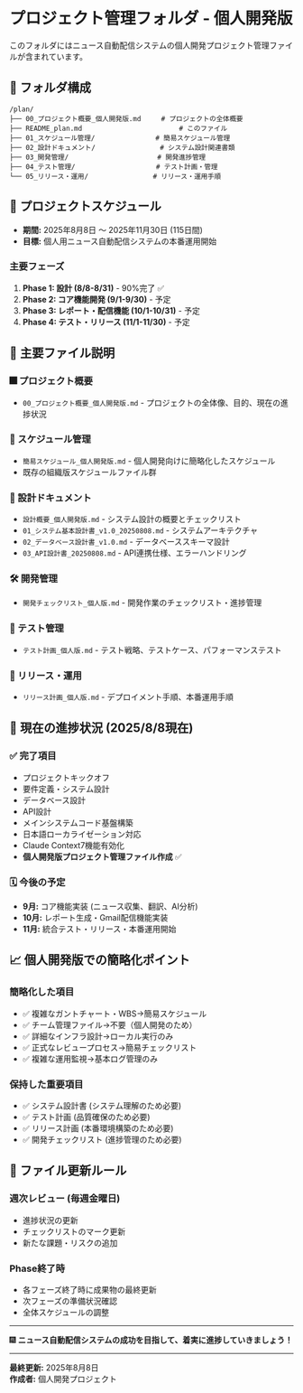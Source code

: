 # プロジェクト管理フォルダ - 個人開発版

このフォルダにはニュース自動配信システムの個人開発プロジェクト管理ファイルが含まれています。

## 📁 フォルダ構成

```
/plan/
├── 00_プロジェクト概要_個人開発版.md     # プロジェクトの全体概要
├── README_plan.md                        # このファイル
├── 01_スケジュール管理/               # 簡易スケジュール管理
├── 02_設計ドキュメント/                # システム設計関連書類
├── 03_開発管理/                      # 開発進捗管理
├── 04_テスト管理/                    # テスト計画・管理
└── 05_リリース・運用/                # リリース・運用手順
```

## 📅 プロジェクトスケジュール

- **期間:** 2025年8月8日 〜 2025年11月30日 (115日間)
- **目標:** 個人用ニュース自動配信システムの本番運用開始

### 主要フェーズ
1. **Phase 1: 設計 (8/8-8/31)** - 90%完了 ✅
2. **Phase 2: コア機能開発 (9/1-9/30)** - 予定
3. **Phase 3: レポート・配信機能 (10/1-10/31)** - 予定
4. **Phase 4: テスト・リリース (11/1-11/30)** - 予定

## 📄 主要ファイル説明

### 🎆 プロジェクト概要
- `00_プロジェクト概要_個人開発版.md` - プロジェクトの全体像、目的、現在の進捗状況

### 📅 スケジュール管理
- `簡易スケジュール_個人開発版.md` - 個人開発向けに簡略化したスケジュール
- 既存の組織版スケジュールファイル群

### 📝 設計ドキュメント
- `設計概要_個人開発版.md` - システム設計の概要とチェックリスト
- `01_システム基本設計書_v1.0_20250808.md` - システムアーキテクチャ
- `02_データベース設計書_v1.0.md` - データベーススキーマ設計
- `03_API設計書_20250808.md` - API連携仕様、エラーハンドリング

### 🛠️ 開発管理
- `開発チェックリスト_個人版.md` - 開発作業のチェックリスト・進捗管理

### 🧪 テスト管理
- `テスト計画_個人版.md` - テスト戦略、テストケース、パフォーマンステスト

### 🚀 リリース・運用
- `リリース計画_個人版.md` - デプロイメント手順、本番運用手順

## 🎯 現在の進捗状況 (2025/8/8現在)

### ✅ 完了項目
- プロジェクトキックオフ
- 要件定義・システム設計
- データベース設計
- API設計
- メインシステムコード基盤構築
- 日本語ローカライゼーション対応
- Claude Context7機能有効化
- **個人開発版プロジェクト管理ファイル作成** ✅

### 🗓️ 今後の予定
- **9月:** コア機能実装 (ニュース収集、翻訳、AI分析)
- **10月:** レポート生成・Gmail配信機能実装
- **11月:** 統合テスト・リリース・本番運用開始

## 📈 個人開発版での簡略化ポイント

### 簡略化した項目
- ✅ 複雑なガントチャート・WBS→簡易スケジュール
- ✅ チーム管理ファイル→不要（個人開発のため）
- ✅ 詳細なインフラ設計→ローカル実行のみ
- ✅ 正式なレビュープロセス→簡易チェックリスト
- ✅ 複雑な運用監視→基本ログ管理のみ

### 保持した重要項目
- ✅ システム設計書 (システム理解のため必要)
- ✅ テスト計画 (品質確保のため必要)
- ✅ リリース計画 (本番環境構築のため必要)
- ✅ 開発チェックリスト (進捗管理のため必要)

## 🔄 ファイル更新ルール

### 週次レビュー (毎週金曜日)
- 進捗状況の更新
- チェックリストのマーク更新
- 新たな課題・リスクの追加

### Phase終了時
- 各フェーズ終了時に成果物の最終更新
- 次フェーズの準備状況確認
- 全体スケジュールの調整

---

🎆 **ニュース自動配信システムの成功を目指して、着実に進捗していきましょう！**

---

**最終更新:** 2025年8月8日  
**作成者:** 個人開発プロジェクト